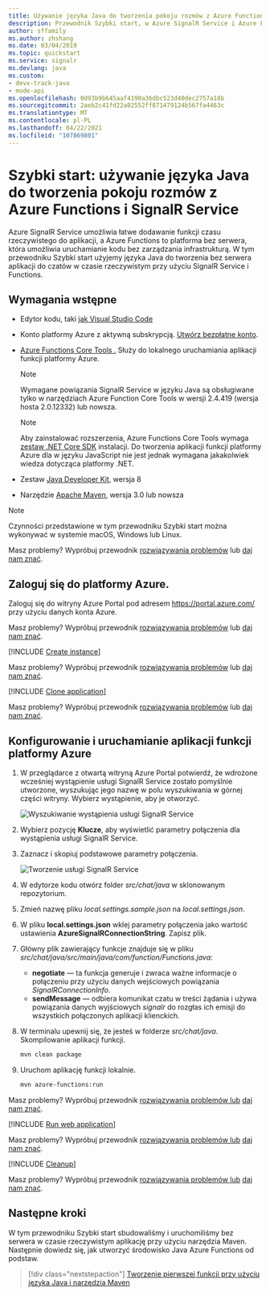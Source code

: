 ```yaml
---
title: Używanie języka Java do tworzenia pokoju rozmów z Azure Functions i SignalR Service
description: Przewodnik Szybki start, w Azure SignalR Service i Azure Functions tworzenia pokoju rozmów przy użyciu języka Java.
author: sffamily
ms.author: zhshang
ms.date: 03/04/2019
ms.topic: quickstart
ms.service: signalr
ms.devlang: java
ms.custom:
- devx-track-java
- mode-api
ms.openlocfilehash: 0d93b9b645aaf4190a36dbc523d40dec2757a18b
ms.sourcegitcommit: 2aeb2c41fd22a02552ff871479124b567fa4463c
ms.translationtype: MT
ms.contentlocale: pl-PL
ms.lasthandoff: 04/22/2021
ms.locfileid: "107869801"
---
```

# <a name="quickstart-use-java-to-create-a-chat-room-with-azure-functions-and-signalr-service"></a>Szybki start: używanie języka Java do tworzenia pokoju rozmów z Azure Functions i SignalR Service

Azure SignalR Service umożliwia łatwe dodawanie funkcji czasu rzeczywistego do aplikacji, a Azure Functions to platforma bez serwera, która umożliwia uruchamianie kodu bez zarządzania infrastrukturą. W tym przewodniku Szybki start użyjemy języka Java do tworzenia bez serwera aplikacji do czatów w czasie rzeczywistym przy użyciu SignalR Service i Functions.

## <a name="prerequisites"></a>Wymagania wstępne

- Edytor kodu, taki [jak Visual Studio Code](https://code.visualstudio.com/)
- Konto platformy Azure z aktywną subskrypcją. [Utwórz bezpłatne konto](https://azure.microsoft.com/free/?ref=microsoft.com&utm_source=microsoft.com&utm_medium=docs&utm_campaign=visualstudio).
- [Azure Functions Core Tools .](https://github.com/Azure/azure-functions-core-tools#installing) Służy do lokalnego uruchamiania aplikacji funkcji platformy Azure.

   > [!NOTE]
   > Wymagane powiązania SignalR Service w języku Java są obsługiwane tylko w narzędziach Azure Function Core Tools w wersji 2.4.419 (wersja hosta 2.0.12332) lub nowsza.

   > [!NOTE]
   > Aby zainstalować rozszerzenia, Azure Functions Core Tools wymaga [zestaw .NET Core SDK](https://dotnet.microsoft.com/download) instalacji. Do tworzenia aplikacji funkcji platformy Azure dla w języku JavaScript nie jest jednak wymagana jakakolwiek wiedza dotycząca platformy .NET.

- Zestaw [Java Developer Kit](https://www.azul.com/downloads/zulu/), wersja 8
- Narzędzie [Apache Maven](https://maven.apache.org), wersja 3.0 lub nowsza

> [!NOTE]
> Czynności przedstawione w tym przewodniku Szybki start można wykonywać w systemie macOS, Windows lub Linux.

Masz problemy? Wypróbuj przewodnik [rozwiązywania problemów](signalr-howto-troubleshoot-guide.md) lub [daj nam znać](https://aka.ms/asrs/qsjava).

## <a name="log-in-to-azure"></a>Zaloguj się do platformy Azure.

Zaloguj się do witryny Azure Portal pod adresem <https://portal.azure.com/> przy użyciu danych konta Azure.

Masz problemy? Wypróbuj przewodnik [rozwiązywania problemów](signalr-howto-troubleshoot-guide.md) lub [daj nam znać](https://aka.ms/asrs/qsjava).

[!INCLUDE [Create instance](includes/signalr-quickstart-create-instance.md)]

Masz problemy? Wypróbuj przewodnik [rozwiązywania problemów](signalr-howto-troubleshoot-guide.md) lub [daj nam znać](https://aka.ms/asrs/qsjava).

[!INCLUDE [Clone application](includes/signalr-quickstart-clone-application.md)]

Masz problemy? Wypróbuj przewodnik [rozwiązywania problemów](signalr-howto-troubleshoot-guide.md) lub [daj nam znać](https://aka.ms/asrs/qsjava).

## <a name="configure-and-run-the-azure-function-app"></a>Konfigurowanie i uruchamianie aplikacji funkcji platformy Azure

1. W przeglądarce z otwartą witryną Azure Portal potwierdź, że wdrożone wcześniej wystąpienie usługi SignalR Service zostało pomyślnie utworzone, wyszukując jego nazwę w polu wyszukiwania w górnej części witryny. Wybierz wystąpienie, aby je otworzyć.

    ![Wyszukiwanie wystąpienia usługi SignalR Service](media/signalr-quickstart-azure-functions-csharp/signalr-quickstart-search-instance.png)

1. Wybierz pozycję **Klucze**, aby wyświetlić parametry połączenia dla wystąpienia usługi SignalR Service.

1. Zaznacz i skopiuj podstawowe parametry połączenia.

    ![Tworzenie usługi SignalR Service](media/signalr-quickstart-azure-functions-javascript/signalr-quickstart-keys.png)

1. W edytorze kodu otwórz folder *src/chat/java* w sklonowanym repozytorium.

1. Zmień nazwę pliku *local.settings.sample.json* na *local.settings.json*.

1. W pliku **local.settings.json** wklej parametry połączenia jako wartość ustawienia **AzureSignalRConnectionString**. Zapisz plik.

1. Główny plik zawierający funkcje znajduje się w pliku *src/chat/java/src/main/java/com/function/Functions.java:*

    - **negotiate** — ta funkcja generuje i zwraca ważne informacje o połączeniu przy użyciu danych wejściowych powiązania *SignalRConnectionInfo*.
    - **sendMessage** — odbiera komunikat czatu w treści żądania i używa powiązania danych wyjściowych *signalr* do rozgłas ich emisji do wszystkich połączonych aplikacji klienckich.

1. W terminalu upewnij się, że jesteś w folderze *src/chat/java.* Skompilowanie aplikacji funkcji.

    ```bash
    mvn clean package
    ```

1. Uruchom aplikację funkcji lokalnie.

    ```bash
    mvn azure-functions:run
    ```
    
Masz problemy? Wypróbuj przewodnik [rozwiązywania problemów lub](signalr-howto-troubleshoot-guide.md) [daj nam znać](https://aka.ms/asrs/qsjava).

[!INCLUDE [Run web application](includes/signalr-quickstart-run-web-application.md)]

Masz problemy? Wypróbuj przewodnik [rozwiązywania problemów lub](signalr-howto-troubleshoot-guide.md) [daj nam znać](https://aka.ms/asrs/qsjava).

[!INCLUDE [Cleanup](includes/signalr-quickstart-cleanup.md)]

Masz problemy? Wypróbuj przewodnik [rozwiązywania problemów lub](signalr-howto-troubleshoot-guide.md) [daj nam znać](https://aka.ms/asrs/qsjava).

## <a name="next-steps"></a>Następne kroki

W tym przewodniku Szybki start sbudowaliśmy i uruchomiliśmy bez serwera w czasie rzeczywistym aplikację przy użyciu narzędzia Maven. Następnie dowiedz się, jak utworzyć środowisko Java Azure Functions od podstaw.

> [!div class="nextstepaction"]
> [Tworzenie pierwszej funkcji przy użyciu języka Java i narzędzia Maven](../azure-functions/create-first-function-cli-csharp.md?pivots=programming-language-java%2cprogramming-language-java)

